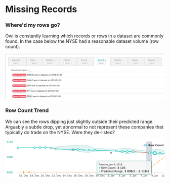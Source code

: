 # Missing Records

### Where'd my rows go?

Owl is constantly learning which records or rows in a dataset are commonly found.  In the case below the NYSE had a reasonable dataset volume \(row count\).  

![](../.gitbook/assets/owl-missing-records.png)

### Row Count Trend

We can see the rows dipping just slightly outside their predicted range.  Arguably a subtle drop, yet abnormal to not represent these companies that typically do trade on the NYSE.  Were they de-listed?  

![](../.gitbook/assets/owl-row-trend.png)

